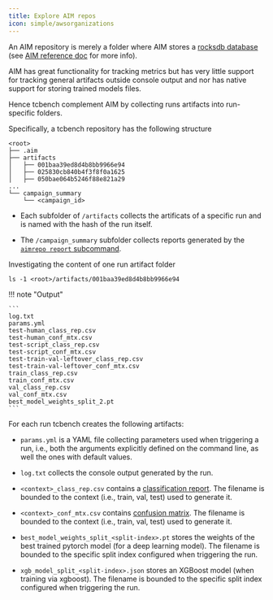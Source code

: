 ```yaml
---
title: Explore AIM repos
icon: simple/awsorganizations
---
```


An AIM repository is merely a folder
where AIM stores a [rocksdb database](https://rocksdb.org/docs/getting-started.html)
(see [AIM reference doc](https://aimstack.readthedocs.io/en/v3.17.5/understanding/data_storage.html) for more info).

AIM has great functionality for tracking metrics
but has very little support for 
tracking general artifacts outside
console output and nor has native support for storing trained models
files.

Hence tcbench complement AIM by collecting
runs artifacts into run-specific folders.

Specifically, a tcbench repository has the following structure

```
<root>
├── .aim
├── artifacts
│   ├── 001baa39ed8d4b8bb9966e94
│   ├── 025830cb840b4f3f8f0a1625
│   ├── 050bae064b5246f88e821a29
...
└── campaign_summary
    └── <campaign_id>
```

* Each subfolder of `/artifacts` collects
the artificats of a specific run and
is named with the hash of the run itself.

* The `/campaign_summary` subfolder collects
reports generated by the [`aimrepo report` subcommand](/tcbench/modeling/aim_repos/aimrepo_subcmd/).

Investigating the content of one run artifact folder 

```
ls -1 <root>/artifacts/001baa39ed8d4b8bb9966e94
```

!!! note "Output"

	```
	log.txt
	params.yml
	test-human_class_rep.csv
	test-human_conf_mtx.csv
	test-script_class_rep.csv
	test-script_conf_mtx.csv
	test-train-val-leftover_class_rep.csv
	test-train-val-leftover_conf_mtx.csv
	train_class_rep.csv
	train_conf_mtx.csv
	val_class_rep.csv
	val_conf_mtx.csv
	best_model_weights_split_2.pt
	```

For each run tcbench creates the following artifacts:

* `params.yml` is a YAML file collecting 
parameters used when triggering a run, i.e., both
the arguments explicitly defined on the command line,
as well the ones with default values.

* `log.txt` collects the console output generated by the run.

* `<context>_class_rep.csv` contains a [classification report](https://scikit-learn.org/stable/modules/generated/sklearn.metrics.classification_report.html). The filename is bounded to the context (i.e., train, val, test)
used to generate it.

* `<context>_conf_mtx.csv` contains [confusion matrix](https://scikit-learn.org/stable/modules/generated/sklearn.metrics.confusion_matrix.html). The filename is bounded to the context (i.e., train, val, test)
used to generate it.

* `best_model_weights_split_<split-index>.pt` stores the weights of the best 
trained pytorch model (for a deep learning model). The filename is bounded to the specific
split index configured when triggering the run.

* `xgb_model_split_<split-index>.json` stores an XGBoost model (when training 
via xgboost). The filename is bounded to the specific
split index configured when triggering the run.


